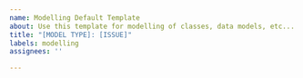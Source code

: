 ```yaml
---
name: Modelling Default Template
about: Use this template for modelling of classes, data models, etc...
title: "[MODEL TYPE]: [ISSUE]"
labels: modelling
assignees: ''

---
```




